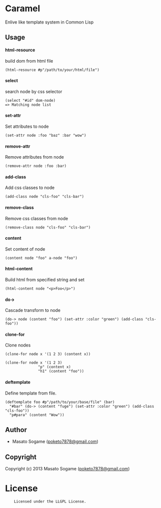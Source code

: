 # Caramel

Enlive like template system in Common Lisp

## Usage

#### html-resource

build dom from html file

    (html-resource #p"/path/to/your/html/file")

#### select

search node by css selector

    (select "#id" dom-node)
    => Matching node list 


#### set-attr

Set attributes to node

    (set-attr node :foo "baz" :bar "wow")

#### remove-attr

Remove attributes from node

    (remove-attr node :foo :bar)


#### add-class

Add css classes to node

    (add-class node "cls-foo" "cls-bar")

#### remove-class

Remove css classes from node

    (remove-class node "cls-foo" "cls-bar")


#### content

Set content of node

    (content node "foo" a-node "foo")

#### html-content

Build html from specified string and set

    (html-content node "<p>Foo</p>")


#### do->

Cascade transform to node

    (do-> node (content "foo") (set-attr :color "green") (add-class "cls-foo"))

#### clone-for

Clone nodes

    (clone-for node x '(1 2 3) (content x))
    
    (clone-for node x '(1 2 3)
                   "p" (content x)
                   "h1" (content "foo"))

#### deftemplate

Define template from file.

    (deftemplate foo #p"/path/to/your/base/file" (bar)
      "#bar" (do-> (content "fuge") (set-attr :color "green") (add-class "cls-foo"))
      "p#para" (content "Wow"))

## Author

* Masato Sogame (poketo7878@gmail.com)

## Copyright

Copyright (c) 2013 Masato Sogame (poketo7878@gmail.com)

# License

        Licensed under the LLGPL License.


